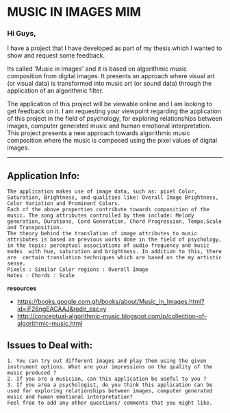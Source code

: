 # MUSIC IN IMAGES MIM

### Hi Guys,
 

I have a project that I have developed as part of my thesis which I wanted to show and request some feedback.
 
Its called 'Music in Images' and it is based on algorithmic music  composition from digital images. It presents an approach where visual  art (or visual data) is transformed into music art (or sound data)  through the application of an algorithmic filter.

The application of this project will be viewable online and I am looking to get feedback on it. I am requesting your viewpoint regarding the application of this project in the field of psychology, for exploring relationships  between images, computer generated music and human emotional  interpretation. 
This project presents a new approach towards algorithmic music  composition where the music is composed using the pixel values of  digital images.

---
 
## Application Info:

```
The application makes use of image data, such as: pixel Color,  Saturation, Brightness, and qualities like: Overall Image Brightness,  Color Variation and Prominent Colors.
Each of the above properties contribute towards composition of the  music. The song attributes controlled by them include: Melody  generation, Durations, Cord Generation, Chord Progression, Tempo,Scale  and Transposition.
The theory behind the translation of image attributes to music  attributes is based on previous works done in the field of psychology,  in the topic: perceptual associations of audio frequency and music modes  with hue, saturation and brightness. In addition to this, there are  certain translation techniques which are based on the my artistic sense. 
Pixels : Similar Color regions : Overall Image
Notes : Chords : Scale

```

 
__resources__

* https://books.google.com.gh/books/about/Music_in_Images.html?id=iF28ngEACAAJ&redir_esc=y
* http://conceptual-algorithmic-music.blogspot.com/p/collection-of-algorithmic-music.html


## Issues to Deal with:

```
1. You can try out different images and play them using the given instrument options. What are your impressions on the quality of the music produced ?
2. If you are a musician, can this application be useful to you ?
3. If you area a psychologist, do you think this application can be used for exploring relationships between images, computer generated music and human emotional interpretation?
Feel free to add any other questions/ comments that you might like.

```



